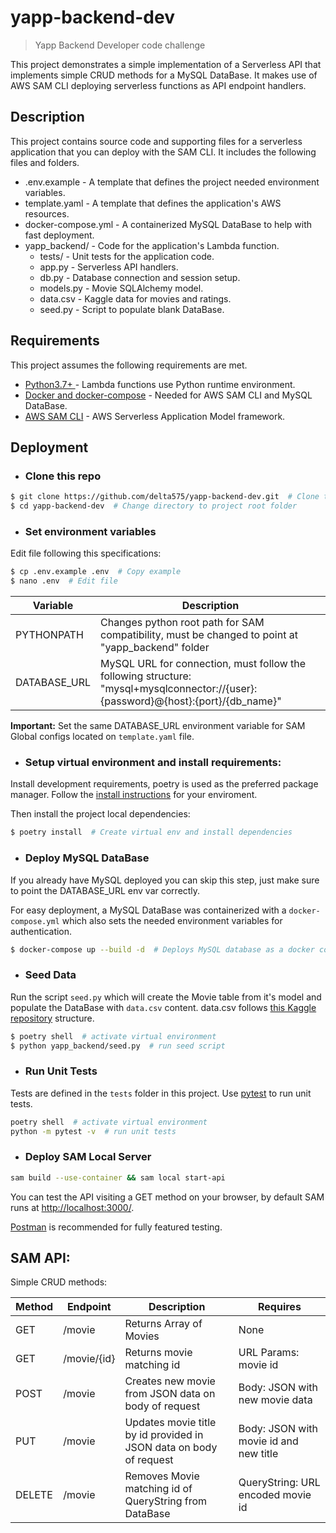 # yapp-backend-dev

> Yapp Backend Developer code challenge

This project demonstrates a simple implementation of a Serverless API that implements simple CRUD methods for a MySQL DataBase. It makes use of AWS SAM CLI deploying serverless functions as API endpoint handlers.

## Description

This project contains source code and supporting files for a serverless application that you can deploy with the SAM CLI. It includes the following files and folders.

- .env.example - A template that defines the project needed environment variables.
- template.yaml - A template that defines the application's AWS resources.
- docker-compose.yml - A containerized MySQL DataBase to help with fast deployment.
- yapp_backend/ - Code for the application's Lambda function.
  - tests/ - Unit tests for the application code.
  - app.py - Serverless API handlers.
  - db.py - Database connection and session setup.
  - models.py - Movie SQLAlchemy model.
  - data.csv - Kaggle data for movies and ratings.
  - seed.py - Script to populate blank DataBase.

## Requirements

This project assumes the following requirements are met.

- [Python3.7+ ](https://www.python.org/downloads/) - Lambda functions use Python runtime environment.
- [Docker and docker-compose](https://docs.docker.com/engine/install/) - Needed for AWS SAM CLI and MySQL DataBase.
- [AWS SAM CLI](https://docs.aws.amazon.com/serverless-application-model/latest/developerguide/serverless-sam-cli-install.html) - AWS Serverless Application Model framework.

## Deployment

- ### Clone this repo

```bash
$ git clone https://github.com/delta575/yapp-backend-dev.git  # Clone this repo
$ cd yapp-backend-dev  # Change directory to project root folder
```

- ### Set environment variables

Edit file following this specifications:

```bash
$ cp .env.example .env  # Copy example
$ nano .env  # Edit file
```

| Variable     | Description                                                                                                                       |
| ------------ | --------------------------------------------------------------------------------------------------------------------------------- |
| PYTHONPATH   | Changes python root path for SAM compatibility, must be changed to point at "yapp_backend" folder                                 |
| DATABASE_URL | MySQL URL for connection, must follow the following structure: "mysql+mysqlconnector://{user}:{password}@{host}:{port}/{db_name}" |

**Important:** Set the same DATABASE_URL environment variable for SAM Global configs located on `template.yaml` file.

- ### Setup virtual environment and install requirements:

Install development requirements, poetry is used as the preferred package manager.
Follow the [install instructions](https://python-poetry.org/docs/#installation) for your enviroment.

Then install the project local dependencies:

```bash
$ poetry install  # Create virtual env and install dependencies
```

- ### Deploy MySQL DataBase

If you already have MySQL deployed you can skip this step, just make sure to point the DATABASE_URL env var correctly.

For easy deployment, a MySQL DataBase was containerized with a `docker-compose.yml` which also sets the needed environment variables for authentication.

```bash
$ docker-compose up --build -d  # Deploys MySQL database as a docker container
```

- ### Seed Data

Run the script `seed.py` which will create the Movie table from it's model and populate the DataBase with `data.csv` content.
data.csv follows [this Kaggle repository](https://www.kaggle.com/ruchi798/movies-on-netflix-prime-video-hulu-and-disney/data#) structure.

```bash
$ poetry shell  # activate virtual environment
$ python yapp_backend/seed.py  # run seed script
```

- ### Run Unit Tests

Tests are defined in the `tests` folder in this project. Use [pytest](https://docs.pytest.org/en/latest/) to run unit tests.

```bash
poetry shell  # activate virtual environment
python -m pytest -v  # run unit tests
```

- ### Deploy SAM Local Server

```bash
sam build --use-container && sam local start-api
```

You can test the API visiting a GET method on your browser, by default SAM runs at [http://localhost:3000/](http://localhost:3000/).

[Postman](https://www.postman.com/) is recommended for fully featured testing.

## SAM API:

Simple CRUD methods:

| Method | Endpoint    | Description                                                        | Requires                               |
| ------ | ----------- | ------------------------------------------------------------------ | -------------------------------------- |
| GET    | /movie      | Returns Array of Movies                                            | None                                   |
| GET    | /movie/{id} | Returns movie matching id                                          | URL Params: movie id                   |
| POST   | /movie      | Creates new movie from JSON data on body of request                | Body: JSON with new movie data         |
| PUT    | /movie      | Updates movie title by id provided in JSON data on body of request | Body: JSON with movie id and new title |
| DELETE | /movie      | Removes Movie matching id of QueryString from DataBase             | QueryString: URL encoded movie id      |
